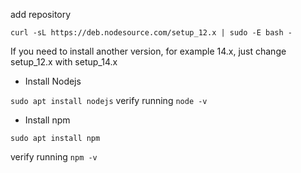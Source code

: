 add repository

`curl -sL https://deb.nodesource.com/setup_12.x | sudo -E bash -`

If you need to install another version, for example 14.x, just change setup_12.x with setup_14.x

* Install Nodejs

`sudo apt install nodejs`
verify running `node -v`
* Install npm

`sudo apt install npm`

verify running `npm -v`
